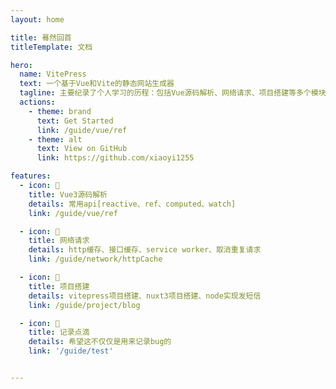 ```yaml
---
layout: home

title: 蓦然回首
titleTemplate: 文档

hero:
  name: VitePress
  text: 一个基于Vue和Vite的静态网站生成器
  tagline: 主要纪录了个人学习的历程：包括Vue源码解析、网络请求、项目搭建等多个模块，当然也会持续更新
  actions:
    - theme: brand
      text: Get Started
      link: /guide/vue/ref
    - theme: alt
      text: View on GitHub
      link: https://github.com/xiaoyi1255

features:
  - icon: 📝
    title: Vue3源码解析
    details: 常用api[reactive、ref、computed、watch]
    link: /guide/vue/ref

  - icon: 🐣
    title: 网络请求
    details: http缓存、接口缓存、service worker、取消重复请求
    link: /guide/network/httpCache

  - icon: 🐰
    title: 项目搭建
    details: vitepress项目搭建、nuxt3项目搭建、node实现发短信
    link: /guide/project/blog

  - icon: 🐇
    title: 记录点滴
    details: 希望这不仅仅是用来记录bug的
    link: '/guide/test'


---
```

